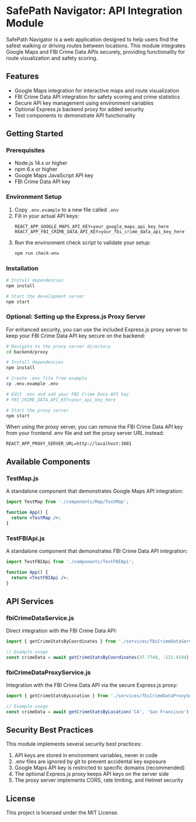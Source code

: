 # SafePath Navigator: API Integration Module

SafePath Navigator is a web application designed to help users find the safest walking or driving routes between locations. This module integrates Google Maps and FBI Crime Data APIs securely, providing functionality for route visualization and safety scoring.

## Features

- Google Maps integration for interactive maps and route visualization
- FBI Crime Data API integration for safety scoring and crime statistics
- Secure API key management using environment variables
- Optional Express.js backend proxy for added security
- Test components to demonstrate API functionality

## Getting Started

### Prerequisites

- Node.js 14.x or higher
- npm 6.x or higher
- Google Maps JavaScript API key
- FBI Crime Data API key

### Environment Setup

1. Copy `.env.example` to a new file called `.env`
2. Fill in your actual API keys:
   ```
   REACT_APP_GOOGLE_MAPS_API_KEY=your_google_maps_api_key_here
   REACT_APP_FBI_CRIME_DATA_API_KEY=your_fbi_crime_data_api_key_here
   ```
3. Run the environment check script to validate your setup:
   ```bash
   npm run check-env
   ```

### Installation

```bash
# Install dependencies
npm install

# Start the development server
npm start
```

### Optional: Setting up the Express.js Proxy Server

For enhanced security, you can use the included Express.js proxy server to keep your FBI Crime Data API key secure on the backend:

```bash
# Navigate to the proxy server directory
cd backend/proxy

# Install dependencies
npm install

# Create .env file from example
cp .env.example .env

# Edit .env and add your FBI Crime Data API key
# FBI_CRIME_DATA_API_KEY=your_api_key_here

# Start the proxy server
npm start
```

When using the proxy server, you can remove the FBI Crime Data API key from your frontend .env file and set the proxy server URL instead:

```
REACT_APP_PROXY_SERVER_URL=http://localhost:3001
```

## Available Components

### TestMap.js

A standalone component that demonstrates Google Maps API integration:

```jsx
import TestMap from './components/Map/TestMap';

function App() {
  return <TestMap />;
}
```

### TestFBIApi.js

A standalone component that demonstrates FBI Crime Data API integration:

```jsx
import TestFBIApi from './components/TestFBIApi';

function App() {
  return <TestFBIApi />;
}
```

## API Services

### fbiCrimeDataService.js

Direct integration with the FBI Crime Data API:

```javascript
import { getCrimeStatsByCoordinates } from './services/fbiCrimeDataService';

// Example usage
const crimeData = await getCrimeStatsByCoordinates(37.7749, -122.4194);
```

### fbiCrimeDataProxyService.js

Integration with the FBI Crime Data API via the secure Express.js proxy:

```javascript
import { getCrimeStatsByLocation } from './services/fbiCrimeDataProxyService';

// Example usage
const crimeData = await getCrimeStatsByLocation('CA', 'San Francisco');
```

## Security Best Practices

This module implements several security best practices:

1. API keys are stored in environment variables, never in code
2. .env files are ignored by git to prevent accidental key exposure
3. Google Maps API key is restricted to specific domains (recommended)
4. The optional Express.js proxy keeps API keys on the server side
5. The proxy server implements CORS, rate limiting, and Helmet security

## License

This project is licensed under the MIT License.
